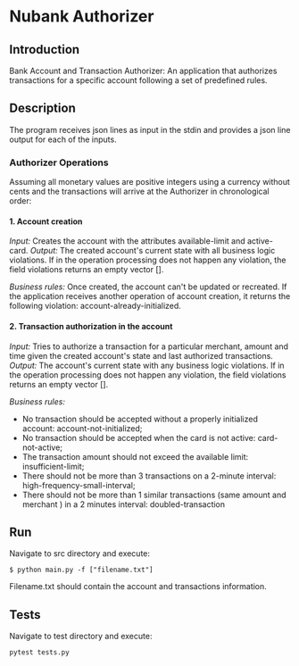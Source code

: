 # Nubank Authorizer

## Introduction

Bank Account and Transaction Authorizer: An application that authorizes transactions for a specific account following a set of predefined rules.

## Description

The program receives json lines as input in the stdin and provides a json line output for each of the inputs.

### Authorizer Operations

Assuming all monetary values are positive integers using a currency without cents and the transactions will arrive at the Authorizer in chronological order:

#### 1. Account creation

_Input:_ Creates the account with the attributes available-limit and active-card.
_Output:_ The created account's current state with all business logic violations. If in the operation processing does not happen any violation, the field violations returns an empty vector [].

_Business rules:_ Once created, the account can't be updated or recreated. If the application receives another operation of account creation, it returns the following violation: account-already-initialized.

#### 2. Transaction authorization in the account

_Input:_ Tries to authorize a transaction for a particular merchant, amount and time given the created account's state and last authorized transactions.
_Output:_ The account's current state with any business logic violations. If in the operation processing does not happen any violation, the field violations returns an empty vector [].

_Business rules:_

- No transaction should be accepted without a properly initialized account: account-not-initialized;
- No transaction should be accepted when the card is not active: card-not-active;
- The transaction amount should not exceed the available limit: insufficient-limit;
- There should not be more than 3 transactions on a 2-minute interval: high-frequency-small-interval;
- There should not be more than 1 similar transactions (same amount and merchant ) in a 2 minutes interval: doubled-transaction

## Run

Navigate to src directory and execute:

```
$ python main.py -f ["filename.txt"]
```

Filename.txt should contain the account and transactions information.

## Tests

Navigate to test directory and execute:

```
pytest tests.py
```
